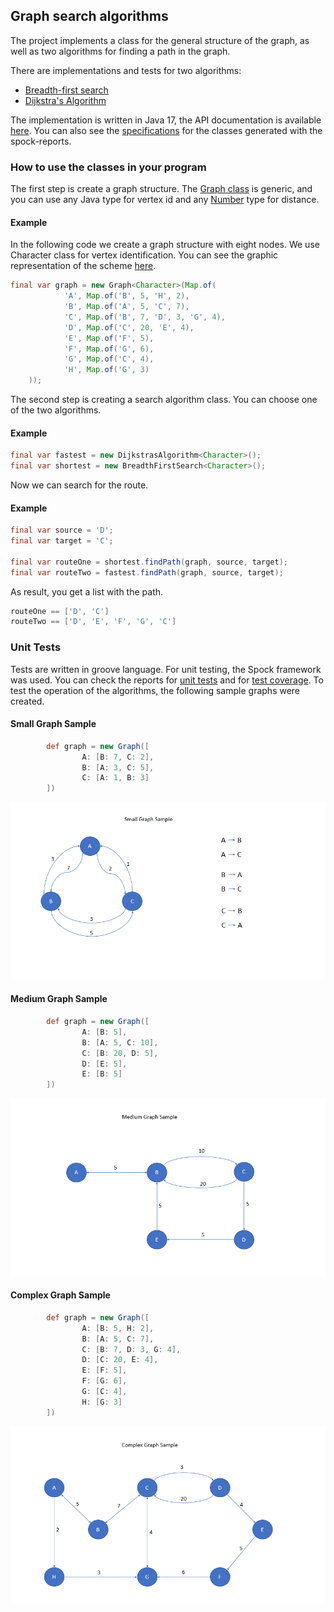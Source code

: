 ## Graph search algorithms

The project implements a class for the general structure of the graph, as well as two algorithms for finding a path in the graph.

There are implementations and tests for two algorithms:

- [Breadth-first search](https://en.wikipedia.org/wiki/Breadth-first_search)
- [Dijkstra's Algorithm](https://en.wikipedia.org/wiki/Dijkstra%27s_algorithm)

The implementation is written in Java 17, the API documentation is available [here](api). 
You can also see the [specifications](spock-reports) for the classes generated with the spock-reports.

### How to use the classes in your program

The first step is create a graph structure. The [Graph class](http://algorithms.jc.id.lv/api/lv/id/jc/algorithm/graph/Graph.html) is generic, and you can use any Java type for vertex id and any [Number](https://docs.oracle.com/en/java/javase/17/docs/api/java.base/java/lang/Number.html) type for distance. 

#### Example
In the following code we create a graph structure with eight nodes. We use Character class for vertex identification. You can see the graphic representation of the scheme [here](assets/complex.gif). 
```java
final var graph = new Graph<Character>(Map.of(
            'A', Map.of('B', 5, 'H', 2),
            'B', Map.of('A', 5, 'C', 7),
            'C', Map.of('B', 7, 'D', 3, 'G', 4),
            'D', Map.of('C', 20, 'E', 4),
            'E', Map.of('F', 5),
            'F', Map.of('G', 6),
            'G', Map.of('C', 4),
            'H', Map.of('G', 3)
    ));
```

The second step is creating a search algorithm class. You can choose one of the two algorithms. 

#### Example

```java
final var fastest = new DijkstrasAlgorithm<Character>();
final var shortest = new BreadthFirstSearch<Character>();
```

Now we can search for the route.

#### Example

```java
final var source = 'D';
final var target = 'C';

final var routeOne = shortest.findPath(graph, source, target);
final var routeTwo = fastest.findPath(graph, source, target);
```

As result, you get a list with the path. 

```java
routeOne == ['D', 'C']   
routeTwo == ['D', 'E', 'F', 'G', 'C']
```

### Unit Tests

Tests are written in groove language. For unit testing, the Spock framework was used. You can check the reports for [unit tests](spock-reports) and for [test coverage](coverage). To test the operation of the algorithms, the following sample graphs were created.

#### Small Graph Sample

```groovy
        def graph = new Graph([
                A: [B: 7, C: 2],
                B: [A: 3, C: 5],
                C: [A: 1, B: 3]
        ])
```

![Small Graph](assets/small.gif)


#### Medium Graph Sample

```groovy
        def graph = new Graph([
                A: [B: 5],
                B: [A: 5, C: 10],
                C: [B: 20, D: 5],
                D: [E: 5],
                E: [B: 5]
        ])
```

![Medium Graph](assets/medium.gif)


#### Complex Graph Sample

```groovy
        def graph = new Graph([
                A: [B: 5, H: 2],
                B: [A: 5, C: 7],
                C: [B: 7, D: 3, G: 4],
                D: [C: 20, E: 4],
                E: [F: 5],
                F: [G: 6],
                G: [C: 4],
                H: [G: 3]
        ])
```
![Complex Graph](assets/complex.gif)

